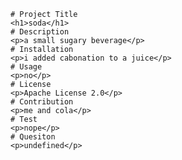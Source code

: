 
    # Project Title
    <h1>soda</h1>
    # Description
    <p>a small sugary beverage</p>
    # Installation
    <p>i added cabonation to a juice</p>
    # Usage
    <p>no</p>
    # License
    <p>Apache License 2.0</p>
    # Contribution
    <p>me and cola</p>
    # Test
    <p>nope</p>
    # Quesiton
    <p>undefined</p>
    